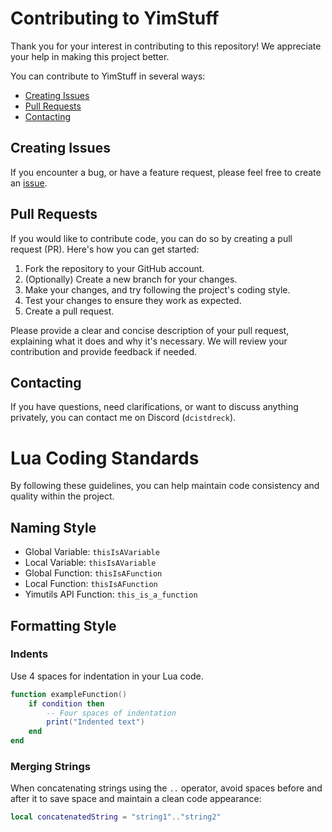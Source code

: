 # Contributing to YimStuff

Thank you for your interest in contributing to this repository!
We appreciate your help in making this project better.

You can contribute to YimStuff in several ways:

- [Creating Issues](#creating-issues)
- [Pull Requests](#pull-requests)
- [Contacting](#contacting)

## Creating Issues

If you encounter a bug, or have a feature request, please feel free to create an [issue](https://github.com/pierrelasse/YimStuff/issues/new/choose).

## Pull Requests

If you would like to contribute code, you can do so by creating a pull request (PR). Here's how you can get started:

1. Fork the repository to your GitHub account.
2. (Optionally) Create a new branch for your changes.
3. Make your changes, and try following the project's coding style.
4. Test your changes to ensure they work as expected.
5. Create a pull request.

Please provide a clear and concise description of your pull request, explaining what it does and why it's necessary. We will review your contribution and provide feedback if needed.

## Contacting

If you have questions, need clarifications, or want to discuss anything privately, you can contact me on Discord (`dcistdreck`).


# Lua Coding Standards
By following these guidelines, you can help maintain code consistency and quality within the project.

## Naming Style
- Global Variable: `thisIsAVariable`
- Local Variable: `thisIsAVariable`
- Global Function: `thisIsAFunction`
- Local Function: `thisIsAFunction`
- Yimutils API Function: `this_is_a_function`

## Formatting Style

### Indents
Use 4 spaces for indentation in your Lua code.

```lua
function exampleFunction()
    if condition then
        -- Four spaces of indentation
        print("Indented text")
    end
end
```

### Merging Strings
When concatenating strings using the `..` operator, avoid spaces before and after it to save space and maintain a clean code appearance:

```lua
local concatenatedString = "string1".."string2"
```
